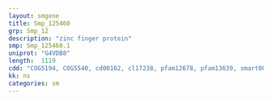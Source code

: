 ```yaml
---
layout: smgene
title: Smp_125460
grp: Smp_12
description: "zinc finger protein"
smp: Smp_125460.1
uniprot: "G4VDB8"
length:  1119
cdd: "COG5194, COG5540, cd00162, cl17238, pfam12678, pfam13639, smart00184"
kk: ns
categories: sm
---
```

